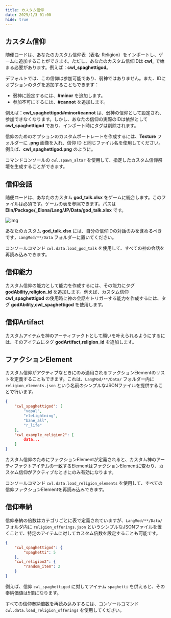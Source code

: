 ```yaml
---
title: カスタム信仰
date: 2025/1/3 01:00
hide: true
---
```


## カスタム信仰

随便ロードは、あなたのカスタム信仰表（表名: Religion）をインポートし、ゲームに追加することができます。ただし、あなたのカスタム信仰IDは **cwl_** で始まる必要があります。例えば：**cwl_spaghettigod**。

デフォルトでは、この信仰は参加可能であり、弱神ではありません。また、IDにオプションのタグを追加することもできます：
- 弱神に設定するには、**#minor** を追加します。
- 参加不可にするには、**#cannot** を追加します。

例えば：**cwl_spaghettigod#minor#cannot** は、弱神の信仰として設定され、参加できなくなります。しかし、あなたの信仰の実際のIDは依然として **cwl_spaghettigod** であり、インポート時にタグは削除されます。

信仰のためのオプションのカスタムポートレートを作成するには、**Texture** フォルダーに **.png** 画像を入れ、信仰 ID と同じファイル名を使用してください。例えば、**cwl_spaghettigod.png** のように。

コマンドコンソールの `cwl.spawn_altar` を使用して、指定したカスタム信仰祭壇を生成することができます。

## 信仰会話

随便ロードは、あなたのカスタム **god_talk.xlsx** をゲームに統合します。このファイルは必須です。ゲームの表を参照できます。パスは **Elin/Package/_Elona/Lang/JP/Data/god_talk.xlsx** です。

![img](https://i.postimg.cc/P5V71tTq/image.png)

あなたのカスタム **god_talk.xlsx** には、自分の信仰IDの対話のみを含めるべきです，`LangMod/**/Data` フォルダーに置いてください。

コンソールコマンド `cwl.data.load_god_talk` を使用して、すべての神の会話を再読み込みできます。

## 信仰能力

カスタム信仰の能力として能力を作成するには、その能力にタグ **godAbility,religion_id** を追加します。例えば、カスタム信仰 **cwl_spaghettigod** の使用時に神の会話をトリガーする能力を作成するには、タグ **godAbility,cwl_spaghettigod** を使用します。

## 信仰Artifact

カスタムアイテムを神のアーティファクトとして願いを叶えられるようにするには、そのアイテムにタグ **godArtifact,religion_id** を追加します。

## ファクションElement

カスタム信仰がアクティブなときにのみ適用されるファクションElementのリストを定義することもできます。これは、`LangMod/**/Data/` フォルダー内に `religion_elements.json` という名前のシンプルなJSONファイルを提供することで行います。
```json
{
    "cwl_spaghettigod": [
        "vopal",
        "eleLightning",
        "bane_all",
        "r_life"
    ],
    "cwl_example_religion2": [
        data...
    ]
}
```

カスタム信仰のためにファクションElementが定義されると、カスタム神のアーティファクトアイテムの一致するElementはファクションElementに変わり、カスタム信仰がアクティブなときにのみ有効になります。

コンソールコマンド `cwl.data.load_religion_elements` を使用して、すべての信仰ファクションElementを再読み込みできます。

## 信仰奉納

信仰奉納の倍数はカテゴリごとに表で定義されていますが、`LangMod/**/Data/` フォルダ内に `religion_offerings.json` というシンプルなJSONファイルを置くことで、特定のアイテムに対してカスタム倍数を設定することも可能です。
```json
{
    "cwl_spaghettigod": {
        "spaghetti": 5
    },
    "cwl_religion2": {
        "random_item": 2
    }
}
```

例えば、信仰 `cwl_spaghettigod` に対してアイテム `spaghetti` を供えると、その奉納価値は5倍になります。

すべての信仰奉納倍数を再読み込みするには、コンソールコマンド `cwl.data.load_religion_offerings` を使用してください。